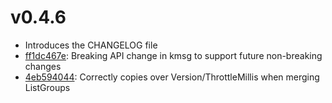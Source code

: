v0.4.6
======

- Introduces the CHANGELOG file
- [ff1dc467e](https://github.com/twmb/kcl/commit/ff1dc467e32b6be41656c1f3bc57cb4d45e32a0c): Breaking API change in kmsg to support future non-breaking changes
- [4eb594044](https://github.com/twmb/kcl/commit/4eb594044cfc611b75352530f7122c596b15764c): Correctly copies over Version/ThrottleMillis when merging ListGroups
